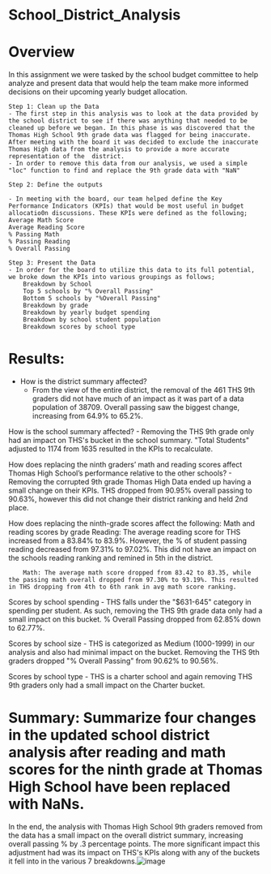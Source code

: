 # School_District_Analysis



# Overview

In this assignment we were tasked by the school budget committee to help analyze and present data that would help the team make more informed decisions on their upcoming yearly budget allocation.

	Step 1: Clean up the Data
	- The first step in this analysis was to look at the data provided by the school district to see if there was anything that needed to be cleaned up before we began. In this phase is was discovered that the Thomas High School 9th grade data was flagged for being inaccurate. After meeting with the board it was decided to exclude the inaccurate Thomas High data from the analysis to provide a more accurate representation of the  district.
	- In order to remove this data from our analysis, we used a simple "loc" function to find and replace the 9th grade data with "NaN"

	Step 2: Define the outputs
	
	- In meeting with the board, our team helped define the Key Performance Indicators (KPIs) that would be most useful in budget allocatio0n discussions. These KPIs were defined as the following;
	Average Math Score
	Average Reading Score
	% Passing Math
	% Passing Reading
	% Overall Passing

	Step 3: Present the Data
	- In order for the board to utilize this data to its full potential, we broke down the KPIs into various groupings as follows;
		Breakdown by School
		Top 5 schools by "% Overall Passing"
		Bottom 5 schools by "%Overall Passing"
		Breakdown by grade
		Breakdown by yearly budget spending
		Breakdown by school student population
		Breakdown scores by school type


# Results: 
 - How is the district summary affected?
	- From the view of the entire district, the removal of the 461 THS 9th graders did not have much of an impact as it was part of a data population of 38709. Overall passing saw the biggest change, increasing from 64.9% to 65.2%.
					
How is the school summary affected?
	- Removing the THS 9th grade only had an impact on THS's bucket in the school summary. "Total Students" adjusted to 1174 from 1635 resulted in the KPIs to recalculate.
	
How does replacing the ninth graders’ math and reading scores affect Thomas High School’s performance relative to the other schools?
	- Removing the corrupted 9th grade Thomas High Data ended up having a small change on their KPIs. THS dropped from 90.95% overall passing to 90.63%, however this did not change their district ranking and held 2nd place.

How does replacing the ninth-grade scores affect the following:
	Math and reading scores by grade
		Reading: The average reading score for THS increased from a 83.84% to 83.9%. However, the % of student passing reading decreased from 97.31% to 97.02%. This did not have an impact on the schools reading ranking and remined in 5th in the district.
							
		Math: The average math score dropped from 83.42 to 83.35, while the passing math overall dropped from 97.30% to 93.19%. This resulted in THS dropping from 4th to 6th rank in avg math score ranking.
							
Scores by school spending
	- THS falls under the "$631-645" category in spending per student. As such, removing the THS 9th grade data only had a small impact on this bucket. % Overall Passing dropped from 62.85% down to 62.77%.

Scores by school size
	- THS is categorized as Medium (1000-1999) in our analysis and also had minimal impact on the bucket. Removing the THS 9th graders dropped "% Overall Passing" from 90.62% to 90.56%.

Scores by school type
	- THS is a charter school and again removing THS 9th graders only had a small impact on the Charter bucket.
			
# Summary: Summarize four changes in the updated school district analysis after reading and math scores for the ninth grade at Thomas High School have been replaced with NaNs.
In the end, the analysis with Thomas High School 9th graders removed from the data has a small impact on the overall district summary, increasing overall passing % by .3 percentage points. The more significant impact this adjustment had was its impact on THS's KPIs along with any of the buckets it fell into in the various 7 breakdowns.![image](https://user-images.githubusercontent.com/107438816/179444249-749b292b-d9e1-4637-ac28-9302a02d4e83.png)
